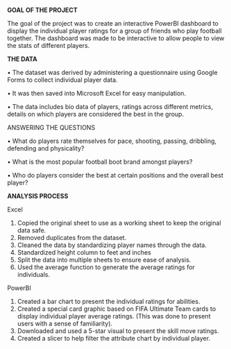 **GOAL OF THE PROJECT**

The goal of the project was to create an interactive PowerBI dashboard to display the individual player ratings for a group of friends who play football together. The dashboard was made to be interactive to allow people to view the stats of different players.


**THE DATA**

•	The dataset was derived by administering a questionnaire using Google Forms to collect individual player data. 

•	It was then saved into Microsoft Excel for easy manipulation.

•	The data includes bio data of players, ratings across different metrics, details on which players are considered the best in the group. 

ANSWERING THE QUESTIONS

•	What do players rate themselves for pace, shooting, passing, dribbling, defending and physicality?

•	What is the most popular football boot brand amongst players?

•	Who do players consider the best at certain positions and the overall best player?


**ANALYSIS PROCESS**

Excel

1.	Copied the original sheet to use as a working sheet to keep the original data safe. 
2.	Removed duplicates from the dataset.
3.	Cleaned the data by standardizing player names through the data.
4.	Standardized height column to feet and inches
5.	Split the data into multiple sheets to ensure ease of analysis.
6.	 Used the average function to generate the average ratings for individuals.

PowerBI

1.	Created a bar chart to present the individual ratings for abilities.
2.	Created a special card graphic based on FIFA Ultimate Team cards to display individual player average ratings. (This was done to present users with a sense of familiarity).
3.	Downloaded and used a 5-star visual to present the skill move ratings.
4.	Created a slicer to help filter the attribute chart by individual player.

